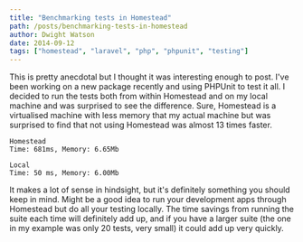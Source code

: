 ```yaml
---
title: "Benchmarking tests in Homestead"
path: /posts/benchmarking-tests-in-homestead
author: Dwight Watson
date: 2014-09-12
tags: ["homestead", "laravel", "php", "phpunit", "testing"]
---
```


This is pretty anecdotal but I thought it was interesting enough to post. I&#039;ve been working on a new package recently and using PHPUnit to test it all. I decided to run the tests both from within Homestead and on my local machine and was surprised to see the difference. Sure, Homestead is a virtualised machine with less memory that my actual machine but was surprised to find that not using Homestead was almost 13 times faster.

    Homestead
    Time: 681ms, Memory: 6.65Mb

    Local
    Time: 50 ms, Memory: 6.00Mb

It makes a lot of sense in hindsight, but it&#039;s definitely something you should keep in mind. Might be a good idea to run your development apps through Homestead but do all your testing locally. The time savings from running the suite each time will definitely add up, and if you have a larger suite (the one in my example was only 20 tests, very small) it could add up very quickly.
